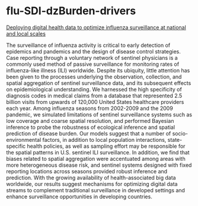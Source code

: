 # flu-SDI-dzBurden-drivers

[Deploying digital health data to optimize influenza surveillance at national and local scales](https://journals.plos.org/ploscompbiol/article?id=10.1371/journal.pcbi.1006020)

The surveillance of influenza activity is critical to early detection of epidemics and pandemics and the design of disease control strategies. Case reporting through a voluntary network of sentinel physicians is a commonly used method of passive surveillance for monitoring rates of influenza-like illness (ILI) worldwide. Despite its ubiquity, little attention has been given to the processes underlying the observation, collection, and spatial aggregation of sentinel surveillance data, and its subsequent effects on epidemiological understanding. We harnessed the high specificity of diagnosis codes in medical claims from a database that represented 2.5 billion visits from upwards of 120,000 United States healthcare providers each year. Among influenza seasons from 2002-2009 and the 2009 pandemic, we simulated limitations of sentinel surveillance systems such as low coverage and coarse spatial resolution, and performed Bayesian inference to probe the robustness of ecological inference and spatial prediction of disease burden. Our models suggest that a number of socio-environmental factors, in addition to local population interactions, state-specific health policies, as well as sampling effort may be responsible for the spatial patterns in U.S. sentinel ILI surveillance. In addition, we find that biases related to spatial aggregation were accentuated among areas with more heterogeneous disease risk, and sentinel systems designed with fixed reporting locations across seasons provided robust inference and prediction. With the growing availability of health-associated big data worldwide, our results suggest mechanisms for optimizing digital data streams to complement traditional surveillance in developed settings and enhance surveillance opportunities in developing countries.
